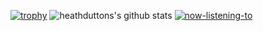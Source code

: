 [![trophy](https://github-profile-trophy.vercel.app/?username=heathdutton)](https://github.com/ryo-ma/github-profile-trophy)
![heathduttons's github stats](https://github-readme-stats.vercel.app/api?username=heathdutton)<!-- ![visitors](https://visitor-badge.glitch.me/badge?page_id=page.id) -->
[![now-listening-to](https://spotify-github-profile.vercel.app/api/view?uid=1235968206&cover_image=true)](https://github.com/kittinan/spotify-github-profile)
